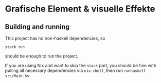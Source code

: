 # Grafische Element & visuelle Effekte

## Building and running

This project has no non-haskell dependencies, so

```
stack run
```

should be enough to run the project.

If you are using Nix and want to skip the `stack` part, you should be fine with pulling all necessary dependencies via `nix-shell`, then run `runhaskell src/Main.hs`.
